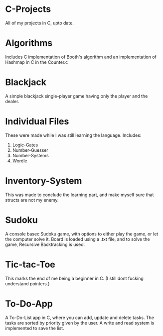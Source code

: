 # C-Projects
 All of my projects in C, upto date.

# Algorithms
 Includes C implementation of Booth's algorithm and an implementation of Hashmap in C in the Counter.c

# Blackjack
 A simple blackjack single-player game having only the player and the dealer.

# Individual Files
 These were made while I was still learning the language.
 Includes:
  1. Logic-Gates
  2. Number-Guesser
  3. Number-Systems
  4. Wordle

# Inventory-System
 This was made to conclude the learning part, and make myself sure that structs are not my enemy.

# Sudoku
 A console basec Sudoku game, with options to either play the game, or let the computer solve it. Board is loaded using a .txt file, and to solve the game, Recursive Backtracking is used.

# Tic-tac-Toe
 This marks the end of me being a beginner in C. (I still dont fucking understand pointers.)

# To-Do-App
 A To-Do-List app in C, where you can add, update and delete tasks. The tasks are sorted by priority given by the user. A write and read system is implemented to save the list.
